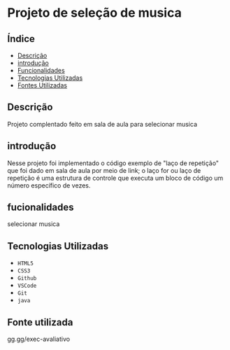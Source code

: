 # Projeto de seleção de musica

## Índice 

* [Descrição](#descrição)
* [introdução](#introdução)
* [Funcionalidades](#fucionalidades)
* [Tecnologias Utilizadas](#fontes-utilizadas)
* [Fontes Utilizadas](#fontes-utilizadas)

## Descrição
Projeto complentado feito em sala de aula para selecionar musica
## introdução 
Nesse projeto foi implementado o código exemplo de "laço de repetição" que foi dado em sala de aula por meio de link;
o laço for ou laço de repetição é uma estrutura de controle que executa um bloco de código um número específico de vezes.
## fucionalidades
selecionar musica
## Tecnologias Utilizadas
* ``HTML5``
* ``CSS3``
* ``Github``
* ``VSCode``
* ``Git``
* ``java``
## Fonte utilizada
gg.gg/exec-avaliativo 